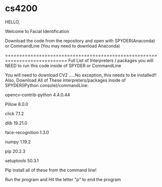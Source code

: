# cs4200


HELLO, 

Welcome to Facial Identification

Download the code from the repository and open with SPYDER(Anaconda) or CommandLine
(You may need to download Anaconda)

============================================================================
Full List of Interpreters / packages you will NEED to run this code inside of SPYDER or CommandLine

You will need to download CV2  .....No exception, this needs to be installed!!
Also,
Download All of These interpreters/packages inside of SPYDER(IPython console)/commandLine: 

opencv-contrib-python	4.4.0.44	

Pillow	8.0.0	

click	7.1.2	

dlib	19.21.0	

face-recognition	1.3.0	

numpy	1.19.2	

pip	20.2.3	

setuptools	50.3.1


Pip install all of these from the command line!


Run the program and Hit the letter "p" to end the program 

